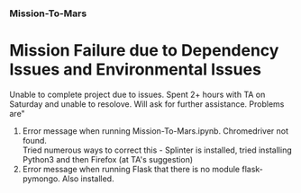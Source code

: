### Mission-To-Mars
# Mission Failure due to Dependency Issues and Environmental Issues

Unable to complete project due to issues.  Spent 2+ hours with TA on Saturday and unable to resolove.  Will ask for further assistance.  Problems are"

1.  Error message when running Mission-To-Mars.ipynb.  Chromedriver not found.  
      Tried numerous ways to correct this - Splinter is installed, tried installing Python3 and then Firefox (at TA's suggestion)
2.  Error message when running Flask that there is no module flask-pymongo.  Also installed.  





